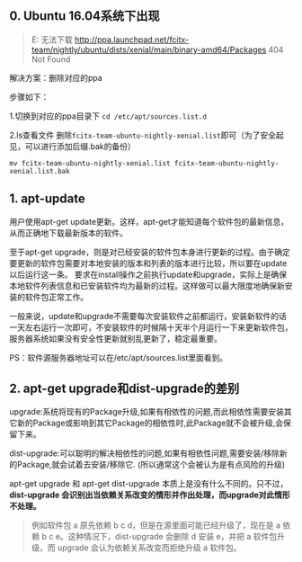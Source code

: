 ## 0. Ubuntu 16.04系统下出现

>E: 无法下载 http://ppa.launchpad.net/fcitx-team/nightly/ubuntu/dists/xenial/main/binary-amd64/Packages 404 Not Found

解决方案：删除对应的ppa

步骤如下：

1.切换到对应的ppa目录下
`cd /etc/apt/sources.list.d`

2.ls查看文件
删除`fcitx-team-ubuntu-nightly-xenial.list`即可（为了安全起见，可以进行添加后缀.bak的备份）

 `mv fcitx-team-ubuntu-nightly-xenial.list fcitx-team-ubuntu-nightly-xenial.list.bak `



## 1. apt-update
用户使用apt-get update更新。这样，apt-get才能知道每个软件包的最新信息，从而正确地下载最新版本的软件。

至于apt-get upgrade，则是对已经安装的软件包本身进行更新的过程。由于确定要更新的软件包需要对本地安装的版本和列表的版本进行比较，所以要在update以后运行这一条。
要求在install操作之前执行update和upgrade，实际上是确保本地软件列表信息和已安装软件均为最新的过程。这样做可以最大限度地确保新安装的软件包正常工作。

一般来说，update和upgrade不需要每次安装软件之前都运行，安装新软件的话一天左右运行一次即可，不安装软件的时候隔十天半个月运行一下来更新软件包，服务器系统如果没有安全性更新就别乱更新了，稳定最重要。

PS：软件源服务器地址可以在/etc/apt/sources.list里面看到。

## 2. apt-get upgrade和dist-upgrade的差别

upgrade:系统将现有的Package升级,如果有相依性的问题,而此相依性需要安装其它新的Package或影响到其它Package的相依性时,此Package就不会被升级,会保留下来。

dist-upgrade:可以聪明的解决相依性的问题,如果有相依性问题,需要安装/移除新的Package,就会试着去安装/移除它. (所以通常这个会被认为是有点风险的升级) 

apt-get upgrade 和 apt-get dist-upgrade 本质上是没有什么不同的。只不过，**dist-upgrade 会识别出当依赖关系改变的情形并作出处理，而upgrade对此情形不处理。**

>例如软件包 a 原先依赖 b c d，但是在源里面可能已经升级了，现在是 a 依赖 b c e。这种情况下，dist-upgrade 会删除 d 安装 e，并把 a 软件包升级，而 upgrade 会认为依赖关系改变而拒绝升级 a 软件包。
